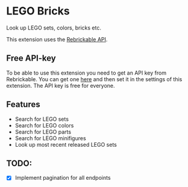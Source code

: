 # LEGO Bricks
Look up LEGO sets, colors, bricks etc.

This extension uses the [Rebrickable API](https://rebrickable.com/api/v3/docs/).

## Free API-key
To be able to use this extension you need to get an API key from Rebrickable. You can get one [here](https://rebrickable.com/api/v3/docs/) and then set it in the settings of this extension. The API key is free for everyone.

## Features
- Search for LEGO sets
- Search for LEGO colors
- Search for LEGO parts
- Search for LEGO minifigures
- Look up most recent released LEGO sets


## TODO:
- [x] Implement pagination for all endpoints